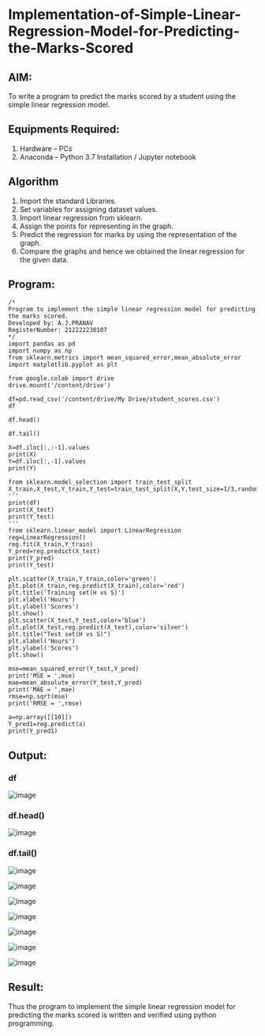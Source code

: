 # Implementation-of-Simple-Linear-Regression-Model-for-Predicting-the-Marks-Scored

## AIM:
To write a program to predict the marks scored by a student using the simple linear regression model.

## Equipments Required:
1. Hardware – PCs
2. Anaconda – Python 3.7 Installation / Jupyter notebook

## Algorithm
1. Import the standard Libraries.
2. Set variables for assigning dataset values.
3. Import linear regression from sklearn.
4. Assign the points for representing in the graph.
5. Predict the regression for marks by using the representation of the graph.
6. Compare the graphs and hence we obtained the linear regression for the given data.

## Program:
```
/*
Program to implement the simple linear regression model for predicting the marks scored.
Developed by: A.J.PRANAV
RegisterNumber: 212222230107  
*/
import pandas as pd
import numpy as np
from sklearn.metrics import mean_squared_error,mean_absolute_error
import matplotlib.pyplot as plt

from google.colab import drive
drive.mount('/content/drive')

df=pd.read_csv('/content/drive/My Drive/student_scores.csv')
df

df.head()

df.tail()

X=df.iloc[:,:-1].values
print(X)
Y=df.iloc[:,-1].values
print(Y)

from sklearn.model_selection import train_test_split
X_train,X_test,Y_train,Y_test=train_test_split(X,Y,test_size=1/3,random_state=0)
'''
print(df)
print(X_test)
print(Y_test)
'''
from sklearn.linear_model import LinearRegression
reg=LinearRegression()
reg.fit(X_train,Y_train)
Y_pred=reg.predict(X_test)
print(Y_pred)
print(Y_test)

plt.scatter(X_train,Y_train,color='green')
plt.plot(X_train,reg.predict(X_train),color='red')
plt.title('Training set(H vs S)')
plt.xlabel('Hours')
plt.ylabel('Scores')
plt.show()
plt.scatter(X_test,Y_test,color='blue')
plt.plot(X_test,reg.predict(X_test),color='silver')
plt.title("Test set(H vs S)")
plt.xlabel('Hours')
plt.ylabel('Scores')
plt.show()

mse=mean_squared_error(Y_test,Y_pred)
print('MSE = ',mse)
mae=mean_absolute_error(Y_test,Y_pred)
print('MAE = ',mae)
rmse=np.sqrt(mse)
print('RMSE = ',rmse)

a=np.array([[10]])
Y_pred1=reg.predict(a)
print(Y_pred1)
```

## Output:
### df

![image](https://github.com/Pranav-AJ/Implementation-of-Simple-Linear-Regression-Model-for-Predicting-the-Marks-Scored/assets/118904526/305e2d11-a0d3-490e-96d0-6af34fac033d)

### df.head()

![image](https://github.com/Pranav-AJ/Implementation-of-Simple-Linear-Regression-Model-for-Predicting-the-Marks-Scored/assets/118904526/05f6ebe1-5a1c-4c61-a37b-c7af5cbf2306)

### df.tail()

![image](https://github.com/Pranav-AJ/Implementation-of-Simple-Linear-Regression-Model-for-Predicting-the-Marks-Scored/assets/118904526/fd2ab00c-4655-4a33-af6b-de7ea7299772)

![image](https://github.com/Pranav-AJ/Implementation-of-Simple-Linear-Regression-Model-for-Predicting-the-Marks-Scored/assets/118904526/2414450a-6635-4942-a929-e6122b504519)

![image](https://github.com/Pranav-AJ/Implementation-of-Simple-Linear-Regression-Model-for-Predicting-the-Marks-Scored/assets/118904526/100a1852-71ce-4954-b6c5-341711537732)

![image](https://github.com/Pranav-AJ/Implementation-of-Simple-Linear-Regression-Model-for-Predicting-the-Marks-Scored/assets/118904526/1fca3c7e-1481-43c0-99cc-8948af9b7a83)

![image](https://github.com/Pranav-AJ/Implementation-of-Simple-Linear-Regression-Model-for-Predicting-the-Marks-Scored/assets/118904526/5d163a49-52c3-4733-a29d-d47bba73be78)

![image](https://github.com/Pranav-AJ/Implementation-of-Simple-Linear-Regression-Model-for-Predicting-the-Marks-Scored/assets/118904526/e8150677-8181-4d38-a1da-9ed9964e368d)

![image](https://github.com/Pranav-AJ/Implementation-of-Simple-Linear-Regression-Model-for-Predicting-the-Marks-Scored/assets/118904526/49eb51c8-e1d8-4c4c-827c-300c3a2646ac)


## Result:
Thus the program to implement the simple linear regression model for predicting the marks scored is written and verified using python programming.
